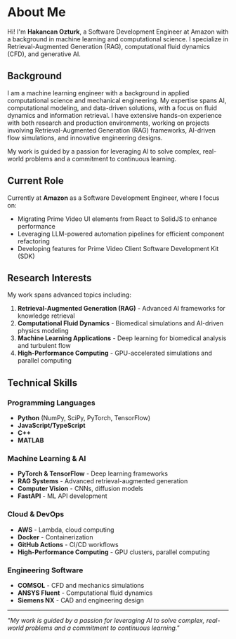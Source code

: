 # About Me

Hi! I'm **Hakancan Ozturk**, a Software Development Engineer at Amazon with a background in machine learning and computational science. I specialize in Retrieval-Augmented Generation (RAG), computational fluid dynamics (CFD), and generative AI.

## Background

I am a machine learning engineer with a background in applied computational science and mechanical engineering. My expertise spans AI, computational modeling, and data-driven solutions, with a focus on fluid dynamics and information retrieval. I have extensive hands-on experience with both research and production environments, working on projects involving Retrieval-Augmented Generation (RAG) frameworks, AI-driven flow simulations, and innovative engineering designs.

My work is guided by a passion for leveraging AI to solve complex, real-world problems and a commitment to continuous learning.

## Current Role

Currently at **Amazon** as a Software Development Engineer, where I focus on:
- Migrating Prime Video UI elements from React to SolidJS to enhance performance
- Leveraging LLM-powered automation pipelines for efficient component refactoring  
- Developing features for Prime Video Client Software Development Kit (SDK)

## Research Interests

My work spans advanced topics including:

1. **Retrieval-Augmented Generation (RAG)** - Advanced AI frameworks for knowledge retrieval
2. **Computational Fluid Dynamics** - Biomedical simulations and AI-driven physics modeling
3. **Machine Learning Applications** - Deep learning for biomedical analysis and turbulent flow
4. **High-Performance Computing** - GPU-accelerated simulations and parallel computing

## Technical Skills

### Programming Languages
- **Python** (NumPy, SciPy, PyTorch, TensorFlow)
- **JavaScript/TypeScript** 
- **C++**
- **MATLAB**

### Machine Learning & AI
- **PyTorch & TensorFlow** - Deep learning frameworks
- **RAG Systems** - Advanced retrieval-augmented generation
- **Computer Vision** - CNNs, diffusion models
- **FastAPI** - ML API development

### Cloud & DevOps
- **AWS** - Lambda, cloud computing
- **Docker** - Containerization
- **GitHub Actions** - CI/CD workflows
- **High-Performance Computing** - GPU clusters, parallel computing

### Engineering Software
- **COMSOL** - CFD and mechanics simulations
- **ANSYS Fluent** - Computational fluid dynamics
- **Siemens NX** - CAD and engineering design

---

*"My work is guided by a passion for leveraging AI to solve complex, real-world problems and a commitment to continuous learning."*
